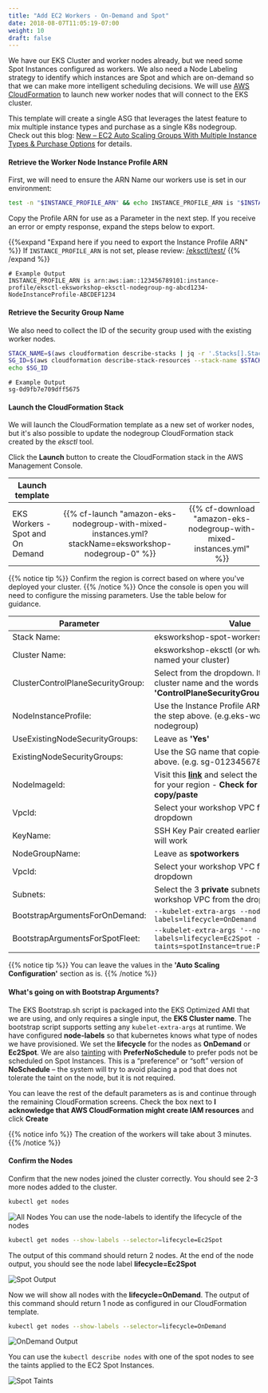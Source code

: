 ```yaml
---
title: "Add EC2 Workers - On-Demand and Spot"
date: 2018-08-07T11:05:19-07:00
weight: 10
draft: false
---
```


We have our EKS Cluster and worker nodes already, but we need some Spot Instances configured as workers. We also need a Node Labeling strategy to identify which instances are Spot and which are on-demand so that we can make more intelligent scheduling decisions. We will use [AWS CloudFormation](https://aws.amazon.com/cloudformation/) to launch new worker
nodes that will connect to the EKS cluster.

This template will create a single ASG that leverages the latest feature to mix multiple instance types and purchase as a single K8s nodegroup. Check out this blog: [New – EC2 Auto Scaling Groups With Multiple Instance Types & Purchase Options](https://aws.amazon.com/tw/blogs/aws/new-ec2-auto-scaling-groups-with-multiple-instance-types-purchase-options/) for details.

#### Retrieve the Worker Node Instance Profile ARN

First, we will need to ensure the ARN Name our workers use is set in our environment:

```bash
test -n "$INSTANCE_PROFILE_ARN" && echo INSTANCE_PROFILE_ARN is "$INSTANCE_PROFILE_ARN" || echo INSTANCE_PROFILE_ARN is not set
```

Copy the Profile ARN for use as a Parameter in the next step. If you receive an error or empty response, expand the steps below to export.

{{%expand "Expand here if you need to export the Instance Profile ARN" %}}
If `INSTANCE_PROFILE_ARN` is not set, please review: [/eksctl/test/](/eksctl/test/)
{{% /expand %}}

```text
# Example Output
INSTANCE_PROFILE_ARN is arn:aws:iam::123456789101:instance-profile/eksctl-eksworkshop-eksctl-nodegroup-ng-abcd1234-NodeInstanceProfile-ABCDEF1234
```

#### Retrieve the Security Group Name
We also need to collect the ID of the security group used with the existing worker nodes.

```bash
STACK_NAME=$(aws cloudformation describe-stacks | jq -r '.Stacks[].StackName' | grep eksctl-eksworkshop-eksctl-nodegroup)
SG_ID=$(aws cloudformation describe-stack-resources --stack-name $STACK_NAME --logical-resource-id SG | jq -r '.StackResources[].PhysicalResourceId')
echo $SG_ID
```

```text
# Example Output
sg-0d9fb7e709dff5675
```

#### Launch the CloudFormation Stack

We will launch the CloudFormation template as a new set of worker nodes, but it's also possible to update the nodegroup CloudFormation stack created by the *eksctl* tool.

Click the **Launch** button to create the CloudFormation stack in the AWS Management Console.

| Launch template |  |  |
| ------ |:------:|:--------:|
| EKS Workers - Spot and On Demand |  {{% cf-launch "amazon-eks-nodegroup-with-mixed-instances.yml?stackName=eksworkshop-nodegroup-0" %}} | {{% cf-download "amazon-eks-nodegroup-with-mixed-instances.yml" %}}  |

{{% notice tip %}}
Confirm the region is correct based on where you've deployed your cluster.
{{% /notice %}}
Once the console is open you will need to configure the missing parameters. Use the table below for guidance.

| Parameter | Value |
|-----------|-------|
|Stack Name: | eksworkshop-spot-workers |
|Cluster Name: | eksworkshop-eksctl (or whatever you named your cluster) |
|ClusterControlPlaneSecurityGroup: | Select from the dropdown. It will contain your cluster name and the words **'ControlPlaneSecurityGroup'** |
|NodeInstanceProfile: | Use the Instance Profile ARN that copied in the step above. (e.g.eks-workshop-nodegroup)
|UseExistingNodeSecurityGroups: | Leave as **'Yes'** |
|ExistingNodeSecurityGroups: | Use the SG name that copied in the step above. (e.g. sg-0123456789abcdef)
|NodeImageId: | Visit this [**link**](https://docs.aws.amazon.com/eks/latest/userguide/eks-optimized-ami.html) and select the non-GPU image for your region - **Check for empty spaces in copy/paste**|
|VpcId: | Select your workshop VPC from the dropdown |
|KeyName: | SSH Key Pair created earlier or any valid key will work |
|NodeGroupName: | Leave as **spotworkers** |
|VpcId: | Select your workshop VPC from the dropdown |
|Subnets: | Select the 3 **private** subnets for your workshop VPC from the dropdown |
|BootstrapArgumentsForOnDemand: | `--kubelet-extra-args --node-labels=lifecycle=OnDemand` |
|BootstrapArgumentsForSpotFleet: | `--kubelet-extra-args '--node-labels=lifecycle=Ec2Spot --register-with-taints=spotInstance=true:PreferNoSchedule'` |

{{% notice tip %}}
You can leave the values in the **'Auto Scaling Configuration'** section as is.
{{% /notice %}}


#### What's going on with Bootstrap Arguments?

The EKS Bootstrap.sh script is packaged into the EKS Optimized AMI that we are using, and only requires a single input, the **EKS Cluster name**. The bootstrap script supports setting any `kubelet-extra-args` at runtime. We have configured **node-labels** so that kubernetes knows what type of nodes we have provisioned. We set the **lifecycle** for the nodes as **OnDemand** or **Ec2Spot**. We are also [tainting](https://kubernetes.io/docs/concepts/configuration/taint-and-toleration/) with **PreferNoSchedule** to prefer pods not be scheduled on Spot Instances. This is a “preference” or “soft” version of **NoSchedule** – the system will try to avoid placing a pod that does not tolerate the taint on the node, but it is not required.

You can leave the rest of the default parameters as is and continue through the remaining CloudFormation screens. Check the box next to **I acknowledge that AWS CloudFormation might create IAM resources** and click **Create**

{{% notice info %}}
The creation of the workers will take about 3 minutes.
{{% /notice %}}

#### Confirm the Nodes

Confirm that the new nodes joined the cluster correctly. You should see 2-3 more nodes added to the cluster.

```bash
kubectl get nodes
```

![All Nodes](/images/spotworkers/spot_get_nodes.png)
You can use the node-labels to identify the lifecycle of the nodes

```bash
kubectl get nodes --show-labels --selector=lifecycle=Ec2Spot
```

The output of this command should return 2 nodes. At the end of the node output, you should see the node label **lifecycle=Ec2Spot**

![Spot Output](/images/spotworkers/spot_get_spot.png)

Now we will show all nodes with the **lifecycle=OnDemand**. The output of this command should return 1 node as configured in our CloudFormation template.

```bash
kubectl get nodes --show-labels --selector=lifecycle=OnDemand
```

![OnDemand Output](/images/spotworkers/spot_get_od.png)

You can use the `kubectl describe nodes` with one of the spot nodes to see the taints applied to the EC2 Spot Instances.

![Spot Taints](/images/spotworkers/instance_taints.png)
